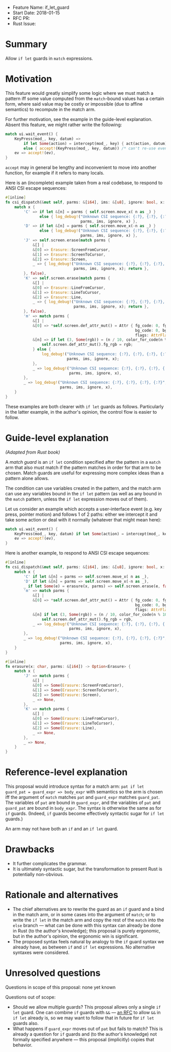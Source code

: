 - Feature Name: if_let_guard
- Start Date: 2018-01-15
- RFC PR: 
- Rust Issue: 

# Summary
[summary]: #summary

Allow `if let` guards in `match` expressions.

# Motivation
[motivation]: #motivation

This feature would greatly simplify some logic where we must match a pattern iff some value computed from the `match`-bound values has a certain form, where said value may be costly or impossible (due to affine semantics) to recompute in the match arm.

For further motivation, see the example in the guide-level explanation. Absent this feature, we might rather write the following:
```rust
match ui.wait_event() {
    KeyPress(mod_, key, datum) =>
        if let Some(action) = intercept(mod_, key) { act(action, datum) }
        else { accept!(KeyPress(mod_, key, datum)) /* can't re-use event verbatim if `datum` is non-`Copy` */ }
    ev => accept!(ev),
}
```

`accept` may in general be lengthy and inconvenient to move into another function, for example if it refers to many locals.

Here is an (incomplete) example taken from a real codebase, to respond to ANSI CSI escape sequences:

```rust
#[inline]
fn csi_dispatch(&mut self, parms: &[i64], ims: &[u8], ignore: bool, x: char) {
    match x {
        'C' => if let &[n] = parms { self.screen.move_x( n as _) }
               else { log_debug!("Unknown CSI sequence: {:?}, {:?}, {:?}, {:?}",
                                 parms, ims, ignore, x) },
        'D' => if let &[n] = parms { self.screen.move_x(-n as _) }
               else { log_debug!("Unknown CSI sequence: {:?}, {:?}, {:?}, {:?}",
                                 parms, ims, ignore, x) },
        'J' => self.screen.erase(match parms {
            &[] |
            &[0] => Erasure::ScreenFromCursor,
            &[1] => Erasure::ScreenToCursor,
            &[2] => Erasure::Screen,
            _ => { log_debug!("Unknown CSI sequence: {:?}, {:?}, {:?}, {:?}",
                              parms, ims, ignore, x); return },
        }, false),
        'K' => self.screen.erase(match parms {
            &[] |
            &[0] => Erasure::LineFromCursor,
            &[1] => Erasure::LineToCursor,
            &[2] => Erasure::Line,
            _ => { log_debug!("Unknown CSI sequence: {:?}, {:?}, {:?}, {:?}",
                              parms, ims, ignore, x); return },
        }, false),
        'm' => match parms {
            &[] |
            &[0] => *self.screen.def_attr_mut() = Attr { fg_code: 0, fg_rgb: [0xFF; 3],
                                                         bg_code: 0, bg_rgb: [0x00; 3],
                                                         flags: AttrFlags::empty() },
            &[n] => if let (3, Some(rgb)) = (n / 10, color_for_code(n % 10, 0xFF)) {
                self.screen.def_attr_mut().fg_rgb = rgb;
            } else {
                log_debug!("Unknown CSI sequence: {:?}, {:?}, {:?}, {:?}",
                           parms, ims, ignore, x);
            },
            _ => log_debug!("Unknown CSI sequence: {:?}, {:?}, {:?}, {:?}",
                            parms, ims, ignore, x),
        },
        _ => log_debug!("Unknown CSI sequence: {:?}, {:?}, {:?}, {:?}",
                        parms, ims, ignore, x),
    }
}
```

These examples are both clearer with `if let` guards as follows. Particularly in the latter example, in the author's opinion, the control flow is easier to follow.

# Guide-level explanation
[guide-level-explanation]: #guide-level-explanation

*(Adapted from Rust book)*

A *match guard* is an `if let` condition specified after the pattern in a `match` arm that also must match if the pattern matches in order for that arm to be chosen. Match guards are useful for expressing more complex ideas than a pattern alone allows.

The condition can use variables created in the pattern, and the match arm can use any variables bound in the `if let` pattern (as well as any bound in the `match` pattern, unless the `if let` expression moves out of them).

Let us consider an example which accepts a user-interface event (e.g. key press, pointer motion) and follows 1 of 2 paths: either we intercept it and take some action or deal with it normally (whatever that might mean here):
```rust
match ui.wait_event() {
    KeyPress(mod_, key, datum) if let Some(action) = intercept(mod_, key) => act(action, datum),
    ev => accept!(ev),
}
```

Here is another example, to respond to ANSI CSI escape sequences:

```rust
#[inline]
fn csi_dispatch(&mut self, parms: &[i64], ims: &[u8], ignore: bool, x: char) {
    match x {
        'C' if let &[n] = parms => self.screen.move_x( n as _),
        'D' if let &[n] = parms => self.screen.move_x(-n as _),
        _ if let Some(e) = erasure(x, parms) => self.screen.erase(e, false),
        'm' => match parms {
            &[] |
            &[0] => *self.screen.def_attr_mut() = Attr { fg_code: 0, fg_rgb: [0xFF; 3],
                                                         bg_code: 0, bg_rgb: [0x00; 3],
                                                         flags: AttrFlags::empty() },
            &[n] if let (3, Some(rgb)) = (n / 10, color_for_code(n % 10, 0xFF)) =>
                self.screen.def_attr_mut().fg_rgb = rgb,
            _ => log_debug!("Unknown CSI sequence: {:?}, {:?}, {:?}, {:?}",
                            parms, ims, ignore, x),
        },
        _ => log_debug!("Unknown CSI sequence: {:?}, {:?}, {:?}, {:?}",
                        parms, ims, ignore, x),
    }
}

#[inline]
fn erasure(x: char, parms: &[i64]) -> Option<Erasure> {
    match x {
        'J' => match parms {
            &[] |
            &[0] => Some(Erasure::ScreenFromCursor),
            &[1] => Some(Erasure::ScreenToCursor),
            &[2] => Some(Erasure::Screen),
            _ => None,
        },
        'K' => match parms {
            &[] |
            &[0] => Some(Erasure::LineFromCursor),
            &[1] => Some(Erasure::LineToCursor),
            &[2] => Some(Erasure::Line),
            _ => None,
        },
        _ => None,
    }
}
```


# Reference-level explanation
[reference-level-explanation]: #reference-level-explanation

This proposal would introduce syntax for a match arm: `pat if let guard_pat = guard_expr => body_expr` with semantics so the arm is chosen iff the argument of `match` matches `pat` and `guard_expr` matches `guard_pat`. The variables of `pat` are bound in `guard_expr`, and the variables of `pat` and `guard_pat` are bound in `body_expr`. The syntax is otherwise the same as for `if` guards. (Indeed, `if` guards become effectively syntactic sugar for `if let` guards.)

An arm may not have both an `if` and an `if let` guard.

# Drawbacks
[drawbacks]: #drawbacks

* It further complicates the grammar.
* It is ultimately syntactic sugar, but the transformation to present Rust is potentially non-obvious.

# Rationale and alternatives
[alternatives]: #alternatives

* The chief alternatives are to rewrite the guard as an `if` guard and a bind in the match arm, or in some cases into the argument of `match`; or to write the `if let` in the match arm and copy the rest of the `match` into the `else` branch — what can be done with this syntax can already be done in Rust (to the author's knowledge); this proposal is purely ergonomic, but in the author's opinion, the ergonomic win is significant.
* The proposed syntax feels natural by analogy to the `if` guard syntax we already have, as between `if` and `if let` expressions. No alternative syntaxes were considered.

# Unresolved questions
[unresolved]: #unresolved-questions

Questions in scope of this proposal: none yet known

Questions out of scope:

* Should we allow multiple guards? This proposal allows only a single `if let` guard. One can combine `if` guards with `&&` — [an RFC](https://github.com/rust-lang/rfcs/issues/929) to allow `&&` in `if let` already is, so we may want to follow that in future for `if let` guards also.
* What happens if `guard_expr` moves out of `pat` but fails to match? This is already a question for `if` guards and (to the author's knowledge) not formally specified anywhere — this proposal (implicitly) copies that behavior.
